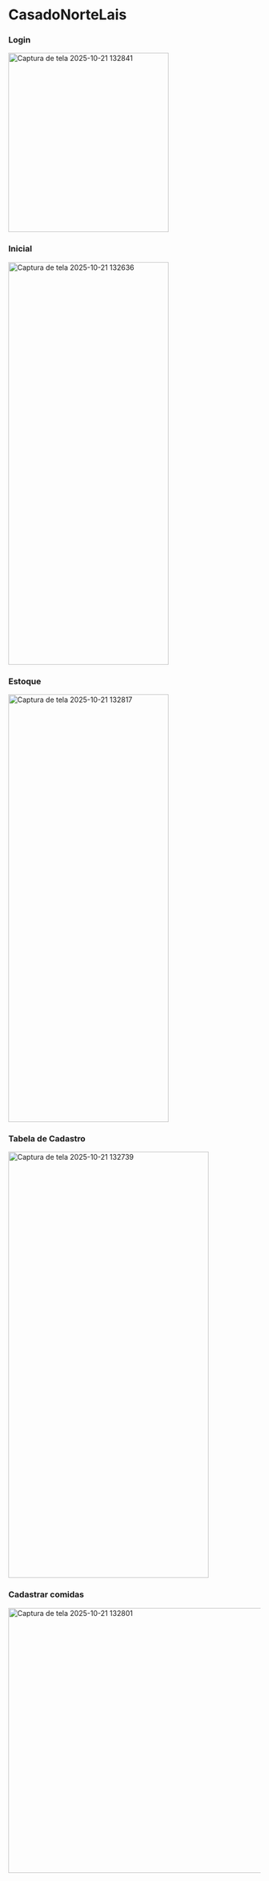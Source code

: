# CasadoNorteLais

### Login
<img width="320" height="357" alt="Captura de tela 2025-10-21 132841" src="https://github.com/user-attachments/assets/5049ab76-ea08-45a6-af22-f5fc8ed92892" />

### Inicial
<img width="320" height="802" alt="Captura de tela 2025-10-21 132636" src="https://github.com/user-attachments/assets/b058297a-0d19-4d39-a464-c8b4fc468d08" />

### Estoque
<img width="320" height="852" alt="Captura de tela 2025-10-21 132817" src="https://github.com/user-attachments/assets/c1b8cd94-ef95-4a71-a5e4-92e18cbf3e38" />

### Tabela de Cadastro
<img width="400" height="849" alt="Captura de tela 2025-10-21 132739" src="https://github.com/user-attachments/assets/c1bf1707-14dd-4f79-8f82-af75744709f7" />

### Cadastrar comidas
<img width="728" height="528" alt="Captura de tela 2025-10-21 132801" src="https://github.com/user-attachments/assets/858f85b0-4a2f-4aeb-b31c-a28d974e72f4" />
